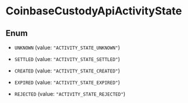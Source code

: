 
# CoinbaseCustodyApiActivityState

## Enum


* `UNKNOWN` (value: `"ACTIVITY_STATE_UNKNOWN"`)

* `SETTLED` (value: `"ACTIVITY_STATE_SETTLED"`)

* `CREATED` (value: `"ACTIVITY_STATE_CREATED"`)

* `EXPIRED` (value: `"ACTIVITY_STATE_EXPIRED"`)

* `REJECTED` (value: `"ACTIVITY_STATE_REJECTED"`)



